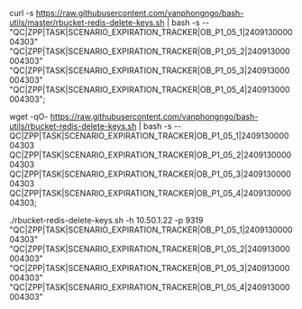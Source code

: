 curl -s https://raw.githubusercontent.com/vanphongngo/bash-utils/master/rbucket-redis-delete-keys.sh | bash -s -- \
"QC|ZPP|TASK|SCENARIO_EXPIRATION_TRACKER|OB_P1_05_1|240913000004303" \
"QC|ZPP|TASK|SCENARIO_EXPIRATION_TRACKER|OB_P1_05_2|240913000004303" \
"QC|ZPP|TASK|SCENARIO_EXPIRATION_TRACKER|OB_P1_05_3|240913000004303" \
"QC|ZPP|TASK|SCENARIO_EXPIRATION_TRACKER|OB_P1_05_4|240913000004303";

wget -qO- https://raw.githubusercontent.com/vanphongngo/bash-utils/rbucket-redis-delete-keys.sh | bash -s -- \
QC|ZPP|TASK|SCENARIO_EXPIRATION_TRACKER|OB_P1_05_1|240913000004303 \
QC|ZPP|TASK|SCENARIO_EXPIRATION_TRACKER|OB_P1_05_2|240913000004303 \
QC|ZPP|TASK|SCENARIO_EXPIRATION_TRACKER|OB_P1_05_3|240913000004303 \
QC|ZPP|TASK|SCENARIO_EXPIRATION_TRACKER|OB_P1_05_4|240913000004303;

./rbucket-redis-delete-keys.sh -h 10.50.1.22 -p 9319 \
  "QC|ZPP|TASK|SCENARIO_EXPIRATION_TRACKER|OB_P1_05_1|240913000004303" \
  "QC|ZPP|TASK|SCENARIO_EXPIRATION_TRACKER|OB_P1_05_2|240913000004303" \
  "QC|ZPP|TASK|SCENARIO_EXPIRATION_TRACKER|OB_P1_05_3|240913000004303" \
  "QC|ZPP|TASK|SCENARIO_EXPIRATION_TRACKER|OB_P1_05_4|240913000004303"